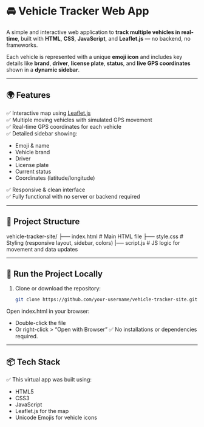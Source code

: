 # 🚘 Vehicle Tracker Web App

A simple and interactive web application to **track multiple vehicles in real-time**, built with **HTML**, **CSS**, **JavaScript**, and **Leaflet.js** — no backend, no frameworks.

Each vehicle is represented with a unique **emoji icon** and includes key details like **brand**, **driver**, **license plate**, **status**, and **live GPS coordinates** shown in a **dynamic sidebar**.

---

## 🌍 Features

✅ Interactive map using [Leaflet.js](https://leafletjs.com/)  
✅ Multiple moving vehicles with simulated GPS movement  
✅ Real-time GPS coordinates for each vehicle  
✅ Detailed sidebar showing:
- Emoji & name
- Vehicle brand
- Driver
- License plate
- Current status
- Coordinates (latitude/longitude)

✅ Responsive & clean interface  
✅ Fully functional with no server or backend required

---

## 📁 Project Structure

vehicle-tracker-site/
├── index.html # Main HTML file
├── style.css # Styling (responsive layout, sidebar, colors)
|── script.js # JS logic for movement and data updates

---

## 🚀 Run the Project Locally

1. Clone or download the repository:
   ```bash
   git clone https://github.com/your-username/vehicle-tracker-site.git
Open index.html in your browser:

- Double-click the file
- Or right-click > “Open with Browser”
✅ No installations or dependencies required.

---

## 📦 Tech Stack
 
✅ This virtual app was built using:
- HTML5
- CSS3
- JavaScript
- Leaflet.js for the map
- Unicode Emojis for vehicle icons


